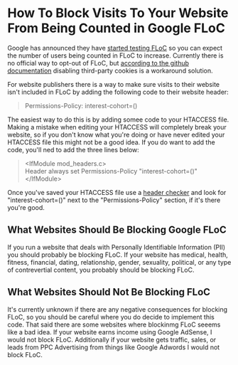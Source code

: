 # How To Block Visits To Your Website From Being Counted in Google FLoC

Google has announced they have [started testing FLoC](https://blog.google/products/ads-commerce/2021-01-privacy-sandbox/) so you can expect the number of users being counted in FLoC to increase. Currently there is no official way to opt-out of FLoC, but [according to the github documentation](https://github.com/WICG/floc) disabling third-party cookies is a workaround solution.

For website publishers there is a way to make sure visits to their website isn't included in FLoC by adding the following code to their website header:
>
>Permissions-Policy: interest-cohort=()
>
The easiest way to do this is by adding somee code to your HTACCESS file. Making a mistake when editing your HTACCESS will completely break your website, so if you don't know what you're doing or have never edited your HTACCESS file this might not be a good idea. If you do want to add the code, you'll ned to add the three lines below:
>
>&lt;IfModule mod_headers.c&gt;<br />
>Header always set Permissions-Policy "interest-cohort=()"<br />
>&lt;/IfModule&gt;<br />
> 
Once you've saved your HTACCESS file use a [header checker](https://securityheaders.com/) and look for "interest-cohort=()" next to the "Permissions-Policy" section, if it's there you're good.

## What Websites Should Be Blocking Google FLoC
If you run a website that deals with Personally Identifiable Information (PII) you should probably be blocking FLoC. If your website has medical, health, fitness, financial, dating, relationship, gender, sexuality, political, or any type of contrevertial content, you probably should be blocking FLoC.

## What Websites Should Not Be Blocking FLoC
It's currently unknown if there are any negative consequences for blocking FLoC, so you should be careful where you do decide to implement this code. That said there are some websites where blockinmg FLoC seeems like a bad idea. If your website earns income using Google AdSense, I would not block FLoC. Additionally if your website gets traffic, sales, or leads from PPC Advertising from things like Google Adwords I would not block FLoC.

